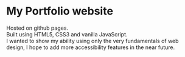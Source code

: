 # My Portfolio website
Hosted on github pages.<br />
Built using HTML5, CSS3 and vanilla JavaScript.<br />
I wanted to show my ability using only the very fundamentals of web design, I hope to add more accessibility features in the near future.
